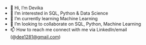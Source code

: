 - 👋 Hi, I’m Devika 
- 👀 I’m interested in SQL, Python & Data Science
- 🌱 I’m currently learning Machine Learning
- 💞️ I’m looking to collaborate on SQL, Python, Machine Learning
- 📫 How to reach me connect with me via LinkedIn/email (@dee1281@gmail.com)

<!---
dee1281/dee1281 is a ✨ special ✨ repository because its `README.md` (this file) appears on your GitHub profile.
You can click the Preview link to take a look at your changes.
--->
